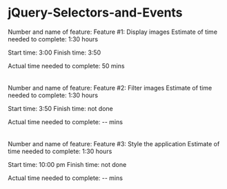 # jQuery-Selectors-and-Events

Number and name of feature: Feature #1: Display images
Estimate of time needed to complete: 1:30 hours

Start time: 3:00
Finish time: 3:50

Actual time needed to complete: 50 mins
<br>
<br>
<br>
Number and name of feature: Feature #2: Filter images
Estimate of time needed to complete: 1:30 hours

Start time: 3:50
Finish time: not done

Actual time needed to complete: -- mins
<br>
<br>
<br>
Number and name of feature: Feature #3: Style the application
Estimate of time needed to complete: 1:30 hours

Start time: 10:00 pm
Finish time: not done

Actual time needed to complete: -- mins
